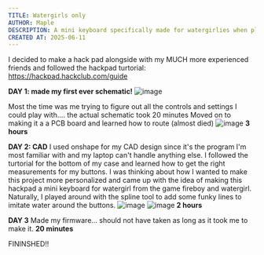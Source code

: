```yaml
---
TITLE: Watergirls only
AUTHOR: Maple
DESCRIPTION: A mini keyboard specifically made for watergirlies when playing fireboy and watergirl.
CREATED AT: 2025-06-11
---
```


I decided to make a hack pad alongside with my MUCH more experienced friends and followed the hackpad turtorial: https://hackpad.hackclub.com/guide

**DAY 1: made my first ever schematic!**
![image](https://github.com/user-attachments/assets/8b391e31-e0f7-4883-89c1-5920b09b58f3)

Most the time was me trying to figure out all the controls and settings I could play with.... the actual schematic took 20 minutes
Moved on to making it a a PCB board and learned how to route (almost died)
![image](https://github.com/user-attachments/assets/cb201889-3d91-417a-bfd8-f0d94ce95724)
**3 hours**

**DAY 2: CAD**
I used onshape for my CAD design since it's the program I'm most familiar with and my laptop can't handle anything else. I followed the turtorial for the bottom of my case and learned how to get the right measurements for my buttons. I was thinking about how I wanted to make this project more personalized and came up with the idea of making this hackpad a mini keyboard for watergirl from the game fireboy and watergirl. Naturally, I played around with the spline tool to add some funky lines to imitate water around the buttons.
![image](https://github.com/user-attachments/assets/17ccf052-5b37-42bc-b18f-7a3cf53f647d)
![image](https://github.com/user-attachments/assets/c27db611-287f-44ee-a9b2-0d3302959758)
**2 hours**

**DAY 3**
Made my firmware... should not have taken as long as it took me to make it.
**20 minutes**

FININSHED!!

